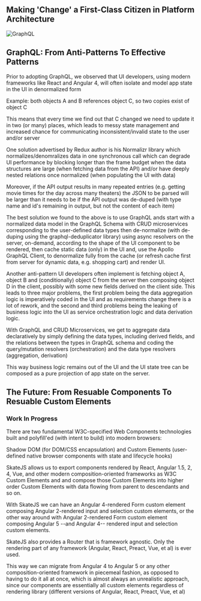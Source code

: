 
## Making 'Change' a First-Class Citizen in Platform Architecture

![GraphQL](https://image.ibb.co/hWvxcw/Untitled_Diagram_35.png)

## GraphQL: From Anti-Patterns To Effective Patterns

Prior to adopting GraphQL, we observed that UI developers, using modern frameworks like React and Angular 4, will often isolate and model app state in the UI in denormalized form 

Example: both objects A and B references object C, so two copies exist of object C 

This means that every time we find out that C changed we need to update it in two (or many) places, which leads to messy state management and increased chance for communicating inconsistent/invalid state to the user and/or server

One solution advertised by Redux author is his Normalizr library which normalizes/denomralizes data in one synchronous call which can degrade UI performance by blocking longer than the frame budget when the data structures are large (when fetching data from the API) and/or have deeply nested relations once normalized (when populating the UI with data)  

Moreover, if the API output results in many repeated entries (e.g. getting movie times for the day across many theaters) the JSON to be parsed will be larger than it needs to be if the API output was de-duped (with type name and id's remaining in output, but not the content of each item)

The best solution we found to the above is to use GraphQL ands start with a normalized data model in the GraphQL Schema with CRUD microservices corresponding to the user-defined data types then de-normalize (with de-duping using the graphql-deduplicator library) using async resolvers on the server, on-demand, according to the shape of the UI component to be rendered, then cache static data (only) in the UI and, use the Apollo GraphQL Client, to denormalize fully from the cache (or refresh cache first from server for dynamic data, e.g. shopping cart) and render UI.  

Another anti-pattern UI developers often implement is fetching object A, object B and (conditionally) object C from the server then composing object D in the client, possibly with some new fields derived on the client side. This leads to three major problems, the first problem being the data aggregation logic is imperatively coded in the UI and as requirements change there is a lot of rework, and the second and third problems being the leaking of business logic into the UI as service orchestration logic and data derivation logic.

With GraphQL and CRUD Microservices, we get to aggregate data declaratively by simply defining the data types, including derived fields, and the relations between the types in GraphQL schema and coding the query/mutation resolvers (orchestration) and the data type resolvers (aggregation, derivation)    

This way business logic remains out of the UI and the UI state tree can be composed as a pure projection of app state on the server. 

## The Future: From Resuable Components To Resuable Custom Elements

### Work In Progress

There are two fundamental W3C-specified Web Components technologies built and polyfill'ed (with intent to build) into modern browsers: 

Shadow DOM (for DOM/CSS encapsulation) and 
Custom Elements (user-defined native browser components with state and lifecycle hooks)

SkateJS allows us to export components rendered by React, Angular 1.5, 2, 4, Vue, and other modern composition-oriented frameworks as W3C Custom Elements and and compose those Custom Elements into higher order Custom Elements with data flowing from parent to descendants and so on. 

With SkateJS we can have an Angular 4-rendered Form custom element composing Angular 2-rendered input and selection custom elements, or the other way around with Angular 2-rendered Form custom element composing Angular 5 --and Angular 4-- rendered input and selection custom elements.

SkateJS also provides a Router that is framework agnostic. Only the rendering part of any framework (Angular, React, Preact, Vue, et al) is ever used.  

This way we can migrate from Angular 4 to Angular 5 or any other composition-oriented framework in piecemeal fashion, as opposed to having to do it all at once, which is almost always an unrealistic approach, since our components are essentially all custom elements regardless of rendering library (different versions of Angular, React, Preact, Vue, et al)

